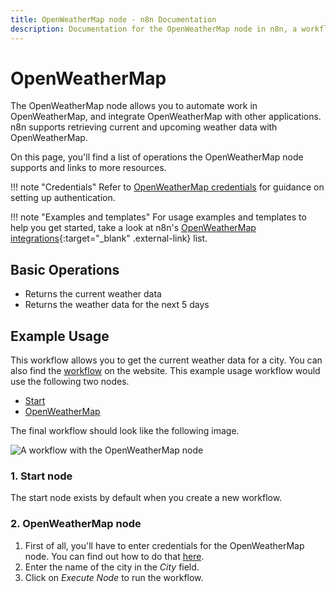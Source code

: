 ```yaml
---
title: OpenWeatherMap node - n8n Documentation
description: Documentation for the OpenWeatherMap node in n8n, a workflow automation platform. Includes details of operations and configuration, and links to examples and credentials information.
---
```


# OpenWeatherMap

The OpenWeatherMap node allows you to automate work in OpenWeatherMap, and integrate OpenWeatherMap with other applications. n8n supports retrieving current and upcoming weather data with OpenWeatherMap.

On this page, you'll find a list of operations the OpenWeatherMap node supports and links to more resources.

!!! note "Credentials"
    Refer to [OpenWeatherMap credentials](/integrations/builtin/credentials/openweathermap/) for guidance on setting up authentication. 

!!! note "Examples and templates"
    For usage examples and templates to help you get started, take a look at n8n's [OpenWeatherMap integrations](https://n8n.io/integrations/openweathermap/){:target="_blank" .external-link} list.


## Basic Operations

* Returns the current weather data
* Returns the weather data for the next 5 days

## Example Usage

This workflow allows you to get the current weather data for a city. You can also find the [workflow](https://n8n.io/workflows/460) on the website. This example usage workflow would use the following two nodes.
- [Start](/integrations/builtin/core-nodes/n8n-nodes-base.start/)
- [OpenWeatherMap]()

The final workflow should look like the following image.

![A workflow with the OpenWeatherMap node](/_images/integrations/builtin/app-nodes/openweathermap/workflow.png)

### 1. Start node

The start node exists by default when you create a new workflow.

### 2. OpenWeatherMap node

1. First of all, you'll have to enter credentials for the OpenWeatherMap node. You can find out how to do that [here](/integrations/builtin/credentials/openweathermap/).
2. Enter the name of the city in the *City* field.
3. Click on *Execute Node* to run the workflow.






